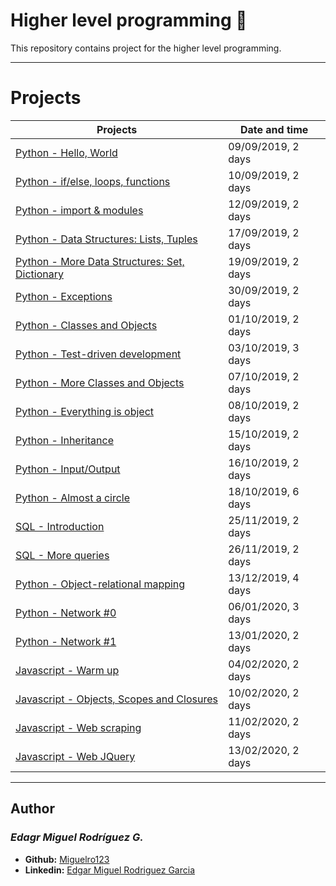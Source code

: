  # Higher level programming :minidisc:

  This repository contains project for the higher level programming.

---

  # Projects
  Projects | Date and time
  ----------- | -----------
  [Python - Hello, World](./0x00-python-hello_world) | 09/09/2019, 2 days
  [Python - if/else, loops, functions](./0x01-python-if_else_loops_functions) | 10/09/2019, 2 days  
  [Python - import & modules](./0x02-python-import_modules) | 12/09/2019, 2 days
  [Python - Data Structures: Lists, Tuples](./0x03-python-data_structures) | 17/09/2019, 2 days
  [Python - More Data Structures: Set, Dictionary](./0x04-python-more_data_structures) | 19/09/2019, 2 days
  [Python - Exceptions](./0x05-python-exceptions) | 30/09/2019, 2 days
  [Python - Classes and Objects](./0x06-python-classes) | 01/10/2019, 2 days
  [Python - Test-driven development](./0x07-python-test_driven_development) | 03/10/2019, 3 days
  [Python - More Classes and Objects](./0x08-python-more_classes) | 07/10/2019, 2 days
  [Python - Everything is object](./0x09-python-everything_is_object) | 08/10/2019, 2 days
  [Python - Inheritance](./0x0A-python-inheritance) | 15/10/2019, 2 days
  [Python - Input/Output](./0x0B-python-input_output) | 16/10/2019, 2 days
  [Python - Almost a circle](./0x0C-python-almost_a_circle) | 18/10/2019, 6 days
  [SQL - Introduction](./0x0D-SQL_introduction) | 25/11/2019, 2 days
  [SQL - More queries](./0x0E-SQL_more_queries) | 26/11/2019, 2 days
  [Python - Object-relational mapping](./0x0F-python-object_relational_mapping) | 13/12/2019, 4 days
  [Python - Network #0](./0x10-python-network_0) | 06/01/2020, 3 days
  [Python - Network #1](./0x11-python-network_1) | 13/01/2020, 2 days
  [Javascript - Warm up](./0x12-javascript-warm_up) | 04/02/2020, 2 days
  [Javascript - Objects, Scopes and Closures](./0x13-javascript_objects_scopes_closures) | 10/02/2020, 2 days
  [Javascript - Web scraping](./0x14-javascript-web_scraping) | 11/02/2020, 2 days
  [Javascript - Web JQuery](./0x15-javascript-web_jquery) | 13/02/2020, 2 days

---

## Author
### _Edagr Miguel Rodríguez G._

- **Github:** [Miguelro123](https://github.com/Miguelro123) 
- **Linkedin:** [Edgar Miguel Rodriguez Garcia](https://www.linkedin.com/in/edgar-miguel-rodriguez-garcia-20a5281a2/)
